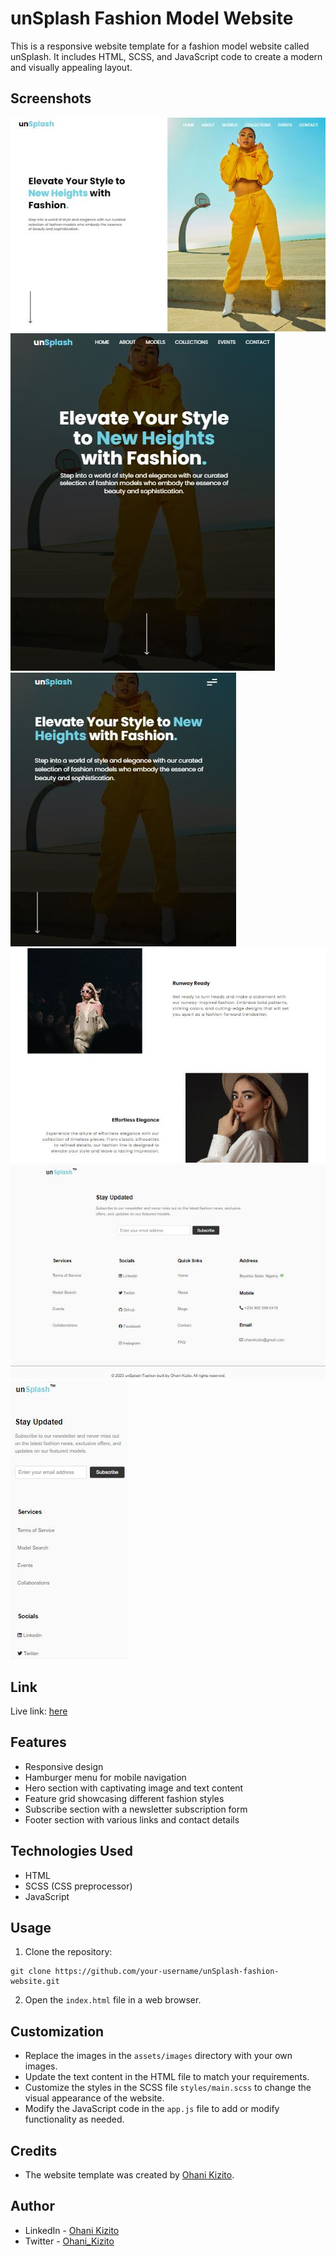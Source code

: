 # unSplash Fashion Model Website

This is a responsive website template for a fashion model website called unSplash. It includes HTML, SCSS, and JavaScript code to create a modern and visually appealing layout.

## Screenshots
![Large screen](assets/screenshots/large-screen.JPG)
![Medium screen](assets/screenshots/medium-screen.JPG)
![Small screen](assets/screenshots/small-screen.JPG)
![Body of site](assets/screenshots/body.JPG)
![Large footer](assets/screenshots/large-footer.JPG)
![Small footer](assets/screenshots/small-footer.JPG)

## Link 

Live link: [here](https://unsplash-fashion.netlify.app/)

## Features

- Responsive design
- Hamburger menu for mobile navigation
- Hero section with captivating image and text content
- Feature grid showcasing different fashion styles
- Subscribe section with a newsletter subscription form
- Footer section with various links and contact details

## Technologies Used

- HTML
- SCSS (CSS preprocessor)
- JavaScript

## Usage

1. Clone the repository:

```
git clone https://github.com/your-username/unSplash-fashion-website.git
```


2. Open the `index.html` file in a web browser.

## Customization

- Replace the images in the `assets/images` directory with your own images.
- Update the text content in the HTML file to match your requirements.
- Customize the styles in the SCSS file `styles/main.scss` to change the visual appearance of the website.
- Modify the JavaScript code in the `app.js` file to add or modify functionality as needed.

## Credits

- The website template was created by [Ohani Kizito](https://github.com/kizitech).


## Author

- LinkedIn - [Ohani Kizito](https://www.linkedin.com/in/ohanikizito/)
- Twitter - [Ohani_Kizito](https://www.twitter.com/Ohani_Kizito)
